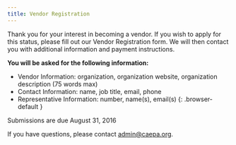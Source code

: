 ```yaml
---
title: Vendor Registration
---
```

Thank you for your interest in becoming a vendor. If you wish to apply for this status, please fill out our Vendor Registration form. We will then contact you with additional information and payment instructions.

**You will be asked for the following information:**

  * Vendor Information: organization, organization website, organization description (75 words max)
  * Contact Information: name, job title,  email, phone
  * Representative Information: number, name(s), email(s)
  {: .browser-default }
 
Submissions are due August 31, 2016

If you have questions, please contact [admin@caepa.org](mailto:admin@caepa.org).